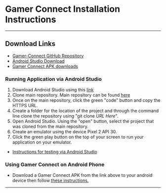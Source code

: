 # Gamer Connect Installation Instructions
***
## Download Links
* [Gamer-Connect GitHub Repository](https://github.com/Gamer-Connect/GamerConnect/tree/main)
* [Android Studio Download](https://developer.android.com/studio/)
* [Gamer Connect APK downloads](https://drive.google.com/drive/folders/1GIFDsYbtWTWznMRf02ZiG-VD2y_sPhQk?usp=sharing)

### Running Application via Android Studio
1. Download Android Studio using this [link](https://developer.android.com/studio/)
2. Clone main repository. Main repository can be found [here](https://github.com/Gamer-Connect/GamerConnect/tree/main)
3. Once on the main repository, click the green "code" button and copy the HTTPS URL.
4. Create a folder for the location of the project and through the command line clone the repository using "git clone *URL Here*".
5. Open Android Studio. Using the "open" button, select the project that was cloned from the main repository.
6. Create an emulator using the device Pixel 2 API 30.
7. Click the green play button on the top of your screen to run your application on your emulator.
* [Instructions for testing via Android Studio](https://learn.microsoft.com/en-us/windows/android/emulator#install-android-emulator-with-visual-studio) 

### Using Gamer Connect on Android Phone
* Download a Gamer Connect APK from the link above to your android device then follow [these instructions.](https://youtu.be/N0M4XGkpCn4)
***



